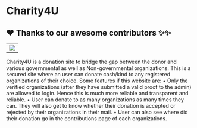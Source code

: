 
# Charity4U
## ❤️ Thanks to our awesome contributors ✨✨
<table>
  <tr>
    <td>
      <a href="https://github.com/intrigued-rishi/Donate4U/graphs/contributors">
        <img src="https://contrib.rocks/image?repo=intrigued-rishi/Donate4U" />
      </a>
     </td>
  </tr>
</table>


Charity4U is a donation site to bridge the gap between the donor and various governmental as well as Non-governmental organizations. This is a secured site where an user can donate cash/kind to any registered organizations of their choice. Some features if this website are:
•	Only the verified organizations (after they have submitted a valid proof to the admin) are allowed to login. Hence this is much more reliable and transparent and reliable.
•	User can donate to as many organizations as many times they can. They will also get to know whether their donation is accepted or rejected by their organizations in their mail.
•	User can also see where did their donation go in the contributions page of each organizations.
